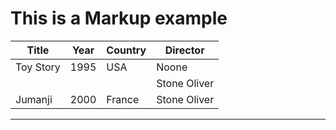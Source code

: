 This is a Markup example
========================
Title		| Year		| Country	| Director
---------------	| -------------	|--------------	|---------  
Toy Story	| 1995		| USA		| Noone
  |  | | Stone Oliver
Jumanji		|	2000	|France		| Stone Oliver

***
